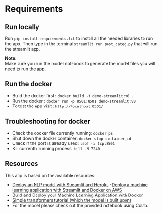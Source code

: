 # Requirements

## Run locally

Run `pip install requirements.txt` to install all the needed libraries to run the app.
Then type in the terminal `streamlit run post_categ.py` that will run the streamlit app.

**Note:**  
Make sure you run the model notebook to generate the model files you will need to run the app.

## Run the docker

- Build the docker first : `docker build -t demo-streamlit:v0 .`
- Run the docker : `docker run -p 8501:8501 demo-streamlit:v0`
- To test the app visit :  `http://localhost:8501/`  

## Troubleshooting for docker  

- Check the docker file currently running: `docker ps`
- Shut down the docker container: `docker stop container_id`
- Check if the port is already used: `lsof -i tcp:8501`
- Kill currently running process: `kill -9 7240`

## Resources

This app is based on the available resources:
- [Deploy an NLP model with Streamlit and Heroku](https://medium.com/analytics-vidhya/deploy-an-nlp-model-with-streamlit-and-heroku-5f0ae4b9048c#b77d)
-[Deploy a machine learning application with Streamlit and Docker on AWS](https://towardsdatascience.com/how-to-deploy-a-semantic-search-engine-with-streamlit-and-docker-on-aws-elastic-beanstalk-42ddce0422f3)
- [Build and Deploy your Machine Learning Application with Docker](https://dev.to/aminu_israel/build-and-deploy-your-machine-learning-application-with-docker-5322?fbclid=IwAR3lwF_Hzt5Gvte0Ci1GfbBJoABXoF9VEDdnvcsBQm5E9vSws1ZB7eVo7j8) 
- [Simple transformers tutorial (which the model is built upon)](https://medium.com/swlh/simple-transformers-multi-class-text-classification-with-bert-roberta-xlnet-xlm-and-8b585000ce3a)
- For the model please check out the provided notebook using Colab.
